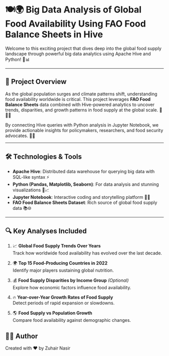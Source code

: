 # 🍽️🌍 Big Data Analysis of Global Food Availability Using FAO Food Balance Sheets in Hive

Welcome to this exciting project that dives deep into the global food supply landscape through powerful big data analytics using Apache Hive and Python! 🚀📊

---

## 🚀 Project Overview

As the global population surges and climate patterns shift, understanding food availability worldwide is critical. This project leverages **FAO Food Balance Sheets** data combined with Hive-powered analytics to uncover trends, disparities, and growth patterns in food supply at the global scale. 🌾🍅🥕

By connecting Hive queries with Python analysis in Jupyter Notebook, we provide actionable insights for policymakers, researchers, and food security advocates. 🎯🤝

---

## 🛠️ Technologies & Tools

- **Apache Hive**: Distributed data warehouse for querying big data with SQL-like syntax ⚡
- **Python (Pandas, Matplotlib, Seaborn)**: For data analysis and stunning visualizations 🐍📈
- **Jupyter Notebook**: Interactive coding and storytelling platform 📝✨
- **FAO Food Balance Sheets Dataset**: Rich source of global food supply data 📚🌐

---

## 🔍 Key Analyses Included

1. 📈 **Global Food Supply Trends Over Years**  
   Track how worldwide food availability has evolved over the last decade.

2. 🌍 **Top 15 Food-Producing Countries in 2022**  
   Identify major players sustaining global nutrition.

3. 💰 **Food Supply Disparities by Income Group** *(Optional)*  
   Explore how economic factors influence food availability.

4. 🔥 **Year-over-Year Growth Rates of Food Supply**  
   Detect periods of rapid expansion or slowdowns.

5. 🌎 **Food Supply vs Population Growth**  
   Compare food availability against demographic changes.

## 🧑‍💻 Author
Created with ❤️ by Zuhair Nasir
